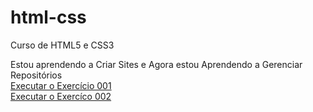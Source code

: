 # html-css
 Curso de HTML5 e CSS3

 Estou aprendendo a Criar Sites e Agora estou Aprendendo a Gerenciar Repositórios
 <br>
 <a target="_blank" href="https://vianeifilho28.github.io/html-css/exercicio/desafio10/index.html">Executar o Exercício 001</a>
 <br>
 <a target="_blank" href="https://vianeifilho28.github.io/html-css/exercicio/desafio12/index.html">Executar o Exercíco 002</a>

